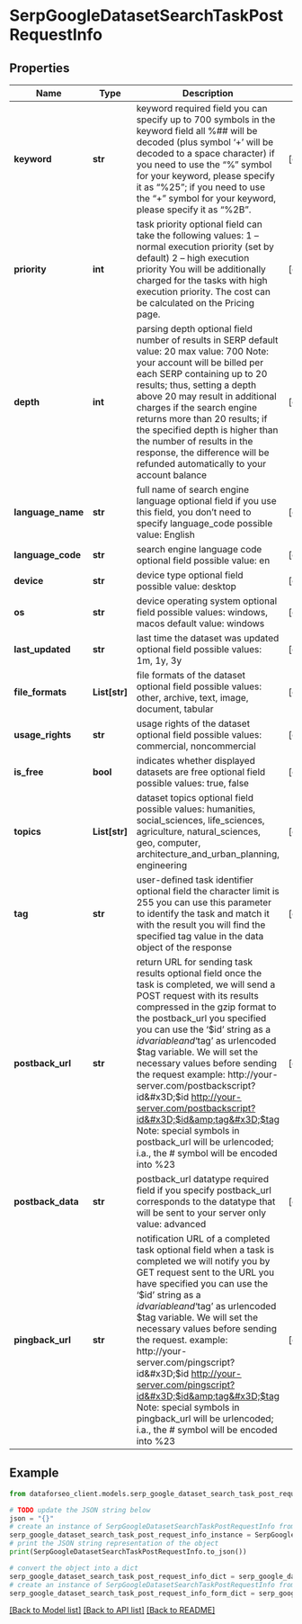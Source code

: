 # SerpGoogleDatasetSearchTaskPostRequestInfo


## Properties

Name | Type | Description | Notes
------------ | ------------- | ------------- | -------------
**keyword** | **str** | keyword required field you can specify up to 700 symbols in the keyword field all %## will be decoded (plus symbol ‘+’ will be decoded to a space character) if you need to use the “%” symbol for your keyword, please specify it as “%25”; if you need to use the “+” symbol for your keyword, please specify it as “%2B”. | [optional] 
**priority** | **int** | task priority optional field can take the following values: 1 – normal execution priority (set by default) 2 – high execution priority You will be additionally charged for the tasks with high execution priority. The cost can be calculated on the Pricing page. | [optional] 
**depth** | **int** | parsing depth optional field number of results in SERP default value: 20 max value: 700 Note: your account will be billed per each SERP containing up to 20 results; thus, setting a depth above 20 may result in additional charges if the search engine returns more than 20 results; if the specified depth is higher than the number of results in the response, the difference will be refunded automatically to your account balance | [optional] 
**language_name** | **str** | full name of search engine language optional field if you use this field, you don’t need to specify language_code possible value: English | [optional] 
**language_code** | **str** | search engine language code optional field possible value: en | [optional] 
**device** | **str** | device type optional field possible value: desktop | [optional] 
**os** | **str** | device operating system optional field possible values: windows, macos default value: windows | [optional] 
**last_updated** | **str** | last time the dataset was updated optional field possible values: 1m, 1y, 3y | [optional] 
**file_formats** | **List[str]** | file formats of the dataset optional field possible values: other, archive, text, image, document, tabular | [optional] 
**usage_rights** | **str** | usage rights of the dataset optional field possible values: commercial, noncommercial | [optional] 
**is_free** | **bool** | indicates whether displayed datasets are free optional field possible values: true, false | [optional] 
**topics** | **List[str]** | dataset topics optional field possible values: humanities, social_sciences, life_sciences, agriculture, natural_sciences, geo, computer, architecture_and_urban_planning, engineering | [optional] 
**tag** | **str** | user-defined task identifier optional field the character limit is 255 you can use this parameter to identify the task and match it with the result you will find the specified tag value in the data object of the response | [optional] 
**postback_url** | **str** | return URL for sending task results optional field once the task is completed, we will send a POST request with its results compressed in the gzip format to the postback_url you specified you can use the ‘$id’ string as a $id variable and ‘$tag’ as urlencoded $tag variable. We will set the necessary values before sending the request example: http://your-server.com/postbackscript?id&#x3D;$id http://your-server.com/postbackscript?id&#x3D;$id&amp;tag&#x3D;$tag Note: special symbols in postback_url will be urlencoded; i.a., the # symbol will be encoded into %23 | [optional] 
**postback_data** | **str** | postback_url datatype required field if you specify postback_url corresponds to the datatype that will be sent to your server only value: advanced | [optional] 
**pingback_url** | **str** | notification URL of a completed task optional field when a task is completed we will notify you by GET request sent to the URL you have specified you can use the ‘$id’ string as a $id variable and ‘$tag’ as urlencoded $tag variable. We will set the necessary values before sending the request. example: http://your-server.com/pingscript?id&#x3D;$id http://your-server.com/pingscript?id&#x3D;$id&amp;tag&#x3D;$tag Note: special symbols in pingback_url will be urlencoded; i.a., the # symbol will be encoded into %23 | [optional] 

## Example

```python
from dataforseo_client.models.serp_google_dataset_search_task_post_request_info import SerpGoogleDatasetSearchTaskPostRequestInfo

# TODO update the JSON string below
json = "{}"
# create an instance of SerpGoogleDatasetSearchTaskPostRequestInfo from a JSON string
serp_google_dataset_search_task_post_request_info_instance = SerpGoogleDatasetSearchTaskPostRequestInfo.from_json(json)
# print the JSON string representation of the object
print(SerpGoogleDatasetSearchTaskPostRequestInfo.to_json())

# convert the object into a dict
serp_google_dataset_search_task_post_request_info_dict = serp_google_dataset_search_task_post_request_info_instance.to_dict()
# create an instance of SerpGoogleDatasetSearchTaskPostRequestInfo from a dict
serp_google_dataset_search_task_post_request_info_form_dict = serp_google_dataset_search_task_post_request_info.from_dict(serp_google_dataset_search_task_post_request_info_dict)
```
[[Back to Model list]](../README.md#documentation-for-models) [[Back to API list]](../README.md#documentation-for-api-endpoints) [[Back to README]](../README.md)


